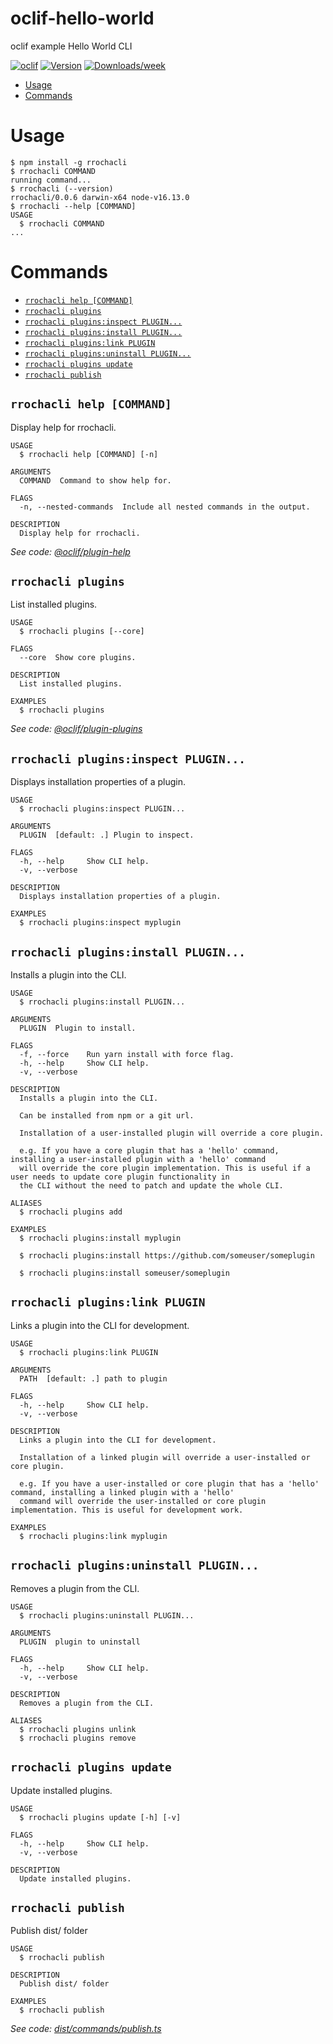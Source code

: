 oclif-hello-world
=================

oclif example Hello World CLI

[![oclif](https://img.shields.io/badge/cli-oclif-brightgreen.svg)](https://oclif.io)
[![Version](https://img.shields.io/npm/v/rrochacli.svg)](https://npmjs.org/package/rrochacli)
[![Downloads/week](https://img.shields.io/npm/dw/rrochacli.svg)](https://npmjs.org/package/rrochacli)

<!-- toc -->
* [Usage](#usage)
* [Commands](#commands)
<!-- tocstop -->
# Usage
<!-- usage -->
```sh-session
$ npm install -g rrochacli
$ rrochacli COMMAND
running command...
$ rrochacli (--version)
rrochacli/0.0.6 darwin-x64 node-v16.13.0
$ rrochacli --help [COMMAND]
USAGE
  $ rrochacli COMMAND
...
```
<!-- usagestop -->
# Commands
<!-- commands -->
* [`rrochacli help [COMMAND]`](#rrochacli-help-command)
* [`rrochacli plugins`](#rrochacli-plugins)
* [`rrochacli plugins:inspect PLUGIN...`](#rrochacli-pluginsinspect-plugin)
* [`rrochacli plugins:install PLUGIN...`](#rrochacli-pluginsinstall-plugin)
* [`rrochacli plugins:link PLUGIN`](#rrochacli-pluginslink-plugin)
* [`rrochacli plugins:uninstall PLUGIN...`](#rrochacli-pluginsuninstall-plugin)
* [`rrochacli plugins update`](#rrochacli-plugins-update)
* [`rrochacli publish`](#rrochacli-publish)

## `rrochacli help [COMMAND]`

Display help for rrochacli.

```
USAGE
  $ rrochacli help [COMMAND] [-n]

ARGUMENTS
  COMMAND  Command to show help for.

FLAGS
  -n, --nested-commands  Include all nested commands in the output.

DESCRIPTION
  Display help for rrochacli.
```

_See code: [@oclif/plugin-help](https://github.com/oclif/plugin-help/blob/v5.1.10/src/commands/help.ts)_

## `rrochacli plugins`

List installed plugins.

```
USAGE
  $ rrochacli plugins [--core]

FLAGS
  --core  Show core plugins.

DESCRIPTION
  List installed plugins.

EXAMPLES
  $ rrochacli plugins
```

_See code: [@oclif/plugin-plugins](https://github.com/oclif/plugin-plugins/blob/v2.1.0/src/commands/plugins/index.ts)_

## `rrochacli plugins:inspect PLUGIN...`

Displays installation properties of a plugin.

```
USAGE
  $ rrochacli plugins:inspect PLUGIN...

ARGUMENTS
  PLUGIN  [default: .] Plugin to inspect.

FLAGS
  -h, --help     Show CLI help.
  -v, --verbose

DESCRIPTION
  Displays installation properties of a plugin.

EXAMPLES
  $ rrochacli plugins:inspect myplugin
```

## `rrochacli plugins:install PLUGIN...`

Installs a plugin into the CLI.

```
USAGE
  $ rrochacli plugins:install PLUGIN...

ARGUMENTS
  PLUGIN  Plugin to install.

FLAGS
  -f, --force    Run yarn install with force flag.
  -h, --help     Show CLI help.
  -v, --verbose

DESCRIPTION
  Installs a plugin into the CLI.

  Can be installed from npm or a git url.

  Installation of a user-installed plugin will override a core plugin.

  e.g. If you have a core plugin that has a 'hello' command, installing a user-installed plugin with a 'hello' command
  will override the core plugin implementation. This is useful if a user needs to update core plugin functionality in
  the CLI without the need to patch and update the whole CLI.

ALIASES
  $ rrochacli plugins add

EXAMPLES
  $ rrochacli plugins:install myplugin 

  $ rrochacli plugins:install https://github.com/someuser/someplugin

  $ rrochacli plugins:install someuser/someplugin
```

## `rrochacli plugins:link PLUGIN`

Links a plugin into the CLI for development.

```
USAGE
  $ rrochacli plugins:link PLUGIN

ARGUMENTS
  PATH  [default: .] path to plugin

FLAGS
  -h, --help     Show CLI help.
  -v, --verbose

DESCRIPTION
  Links a plugin into the CLI for development.

  Installation of a linked plugin will override a user-installed or core plugin.

  e.g. If you have a user-installed or core plugin that has a 'hello' command, installing a linked plugin with a 'hello'
  command will override the user-installed or core plugin implementation. This is useful for development work.

EXAMPLES
  $ rrochacli plugins:link myplugin
```

## `rrochacli plugins:uninstall PLUGIN...`

Removes a plugin from the CLI.

```
USAGE
  $ rrochacli plugins:uninstall PLUGIN...

ARGUMENTS
  PLUGIN  plugin to uninstall

FLAGS
  -h, --help     Show CLI help.
  -v, --verbose

DESCRIPTION
  Removes a plugin from the CLI.

ALIASES
  $ rrochacli plugins unlink
  $ rrochacli plugins remove
```

## `rrochacli plugins update`

Update installed plugins.

```
USAGE
  $ rrochacli plugins update [-h] [-v]

FLAGS
  -h, --help     Show CLI help.
  -v, --verbose

DESCRIPTION
  Update installed plugins.
```

## `rrochacli publish`

Publish dist/ folder

```
USAGE
  $ rrochacli publish

DESCRIPTION
  Publish dist/ folder

EXAMPLES
  $ rrochacli publish
```

_See code: [dist/commands/publish.ts](https://github.com/ricdotnet/rrochacli/blob/v0.0.6/dist/commands/publish.ts)_
<!-- commandsstop -->

